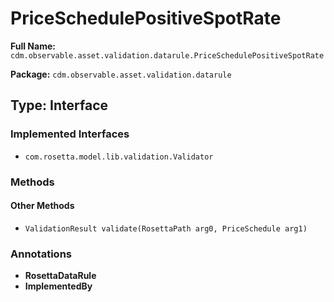 # PriceSchedulePositiveSpotRate

**Full Name:** `cdm.observable.asset.validation.datarule.PriceSchedulePositiveSpotRate`

**Package:** `cdm.observable.asset.validation.datarule`

## Type: Interface

### Implemented Interfaces

- `com.rosetta.model.lib.validation.Validator`

### Methods

#### Other Methods

- `ValidationResult validate(RosettaPath arg0, PriceSchedule arg1)`

### Annotations

- **RosettaDataRule**
- **ImplementedBy**

